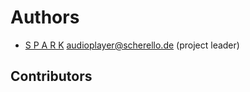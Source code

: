# Authors

* [S P A R K](https://github.com/rello) <audioplayer@scherello.de> (project leader)

## Contributors
